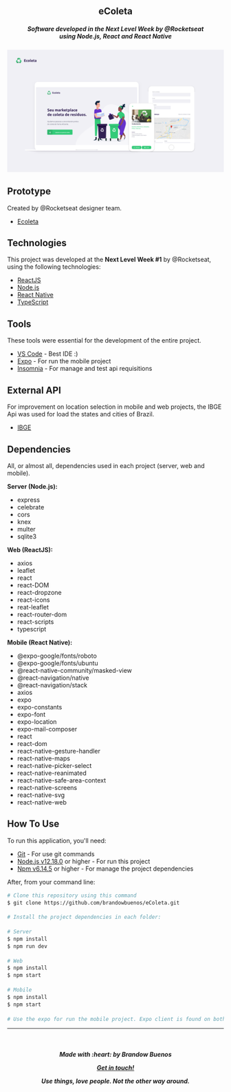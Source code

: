 <h2 align="center">
  eColeta
</h2>
<h5 align="center">
  Software developed in the Next Level Week by @Rocketseat <br/> using Node.js, React and React Native
</h4>

![](https://raw.githubusercontent.com/BrandowBuenos/eColeta/master/screenshot/eColeta.png)

## Prototype

Created by @Rocketseat designer team.

- [Ecoleta](https://www.figma.com/file/1SxgOMojOB2zYT0Mdk28lB/?viewer=1&node-id=)

## Technologies

This project was developed at the **Next Level Week #1** by @Rocketseat, using the following technologies:

- [ReactJS](https://reactjs.org/)
- [Node.js](nodejs)
- [React Native](https://reactnative.dev/)
- [TypeScript](https://www.typescriptlang.org/)

## Tools

These tools were essential for the development of the entire project.

- [VS Code][vc] - Best IDE :)
- [Expo](https://expo.io/) - For run the mobile project
- [Insomnia](https://insomnia.rest/) - For manage and test api requisitions

## External API

For improvement on location selection in mobile and web projects, the IBGE Api was used for load the states and cities of Brazil.

- [IBGE](https://servicodados.ibge.gov.br/api/docs/localidades)

## Dependencies

All, or almost all, dependencies used in each project (server, web and mobile).

**Server (Node.js):**

- express
- celebrate
- cors
- knex
- multer
- sqlite3
  <br/>

**Web (ReactJS):**

- axios
- leaflet
- react
- react-DOM
- react-dropzone
- react-icons
- reat-leaflet
- react-router-dom
- react-scripts
- typescript
  <br/>

**Mobile (React Native):**

- @expo-google/fonts/roboto
- @expo-google/fonts/ubuntu
- @react-native-community/masked-view
- @react-navigation/native
- @react-navigation/stack
- axios
- expo
- expo-constants
- expo-font
- expo-location
- expo-mail-composer
- react
- react-dom
- react-native-gesture-handler
- react-native-maps
- react-native-picker-select
- react-native-reanimated
- react-native-safe-area-context
- react-native-screens
- react-native-svg
- react-native-web

## How To Use

To run this application, you'll need:

- [Git](https://git-scm.com) - For use git commands
- [Node.js v12.18.0][nodejs] or higher - For run this project
- [Npm v6.14.5](https://www.npmjs.com/) or higher - For manage the project dependencies

[nodejs]: https://nodejs.org/
[vc]: https://code.visualstudio.com/

After, from your command line:

```bash
# Clone this repository using this command
$ git clone https://github.com/brandowbuenos/eColeta.git

# Install the project dependencies in each folder:

# Server
$ npm install
$ npm run dev

# Web
$ npm install
$ npm start

# Mobile
$ npm install
$ npm start

# Use the expo for run the mobile project. Expo client is found on both Google Play and App store.
```

---

<br />
<h5 align="center">
Made with :heart: by Brandow Buenos

[Get in touch!](https://www.linkedin.com/in/brandowbuenos/)

Use things, love people. Not the other way around.</h5>

